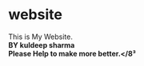 # website
This is My Website. <br/>
<b>BY kuldeep sharma </b> <br/>
<b>Please Help to make more better.</8³

